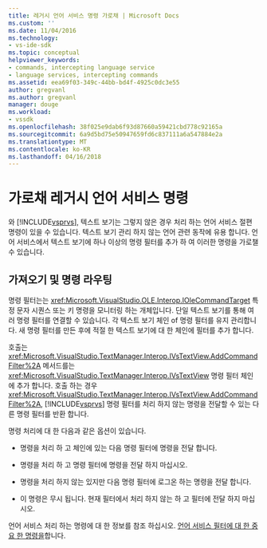 ```yaml
---
title: 레거시 언어 서비스 명령 가로채 | Microsoft Docs
ms.custom: ''
ms.date: 11/04/2016
ms.technology:
- vs-ide-sdk
ms.topic: conceptual
helpviewer_keywords:
- commands, intercepting language service
- language services, intercepting commands
ms.assetid: eea69f03-349c-44bb-bd4f-4925c0dc3e55
author: gregvanl
ms.author: gregvanl
manager: douge
ms.workload:
- vssdk
ms.openlocfilehash: 38f025e9dab6f93d87660a59421cbd778c92165a
ms.sourcegitcommit: 6a9d5bd75e50947659fd6c837111a6a547884e2a
ms.translationtype: MT
ms.contentlocale: ko-KR
ms.lasthandoff: 04/16/2018
---
```

# <a name="intercepting-legacy-language-service-commands"></a>가로채 레거시 언어 서비스 명령
와 [!INCLUDE[vsprvs](../../code-quality/includes/vsprvs_md.md)], 텍스트 보기는 그렇지 않은 경우 처리 하는 언어 서비스 절편 명령이 있을 수 있습니다. 텍스트 보기 관리 하지 않는 언어 관련 동작에 유용 합니다. 언어 서비스에서 텍스트 보기에 하나 이상의 명령 필터를 추가 하 여 이러한 명령을 가로챌 수 있습니다.  
  
## <a name="getting-and-routing-the-command"></a>가져오기 및 명령 라우팅  
 명령 필터는는 <xref:Microsoft.VisualStudio.OLE.Interop.IOleCommandTarget> 특정 문자 시퀀스 또는 키 명령을 모니터링 하는 개체입니다. 단일 텍스트 보기를 통해 여러 명령 필터를 연결할 수 있습니다. 각 텍스트 보기 체인 of 명령 필터를 유지 관리합니다. 새 명령 필터를 만든 후에 적절 한 텍스트 보기에 대 한 체인에 필터를 추가 합니다.  
  
 호출는 <xref:Microsoft.VisualStudio.TextManager.Interop.IVsTextView.AddCommandFilter%2A> 메서드를는 <xref:Microsoft.VisualStudio.TextManager.Interop.IVsTextView> 명령 필터 체인에 추가 합니다. 호출 하는 경우 <xref:Microsoft.VisualStudio.TextManager.Interop.IVsTextView.AddCommandFilter%2A>, [!INCLUDE[vsprvs](../../code-quality/includes/vsprvs_md.md)] 명령 필터를 처리 하지 않는 명령을 전달할 수 있는 다른 명령 필터를 반환 합니다.  
  
 명령 처리에 대 한 다음과 같은 옵션이 있습니다.  
  
-   명령을 처리 하 고 체인에 있는 다음 명령 필터에 명령을 전달 합니다.  
  
-   명령을 처리 하 고 명령 필터에 명령을 전달 하지 마십시오.  
  
-   명령을 처리 하지 않는 있지만 다음 명령 필터에 로그온 하는 명령을 전달 합니다.  
  
-   이 명령은 무시 됩니다. 현재 필터에서 처리 하지 않는 하 고 필터에 전달 하지 마십시오.  
  
 언어 서비스 처리 하는 명령에 대 한 정보를 참조 하십시오. [언어 서비스 필터에 대 한 중요 한 명령을](../../extensibility/internals/important-commands-for-language-service-filters.md)합니다.